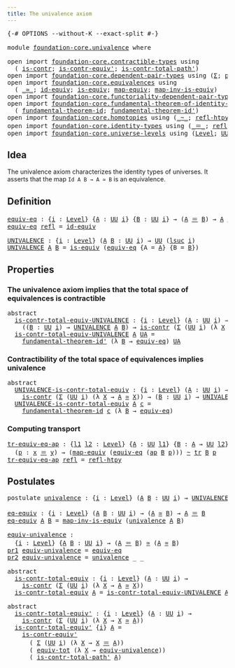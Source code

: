 ```yaml
---
title: The univalence axiom
---
```


<pre class="Agda"><a id="46" class="Symbol">{-#</a> <a id="50" class="Keyword">OPTIONS</a> <a id="58" class="Pragma">--without-K</a> <a id="70" class="Pragma">--exact-split</a> <a id="84" class="Symbol">#-}</a>

<a id="89" class="Keyword">module</a> <a id="96" href="foundation-core.univalence.html" class="Module">foundation-core.univalence</a> <a id="123" class="Keyword">where</a>

<a id="130" class="Keyword">open</a> <a id="135" class="Keyword">import</a> <a id="142" href="foundation-core.contractible-types.html" class="Module">foundation-core.contractible-types</a> <a id="177" class="Keyword">using</a>
  <a id="185" class="Symbol">(</a> <a id="187" href="foundation-core.contractible-types.html#1006" class="Function">is-contr</a><a id="195" class="Symbol">;</a> <a id="197" href="foundation-core.contractible-types.html#3813" class="Function">is-contr-equiv&#39;</a><a id="212" class="Symbol">;</a> <a id="214" href="foundation-core.contractible-types.html#2264" class="Function">is-contr-total-path&#39;</a><a id="234" class="Symbol">)</a>
<a id="236" class="Keyword">open</a> <a id="241" class="Keyword">import</a> <a id="248" href="foundation-core.dependent-pair-types.html" class="Module">foundation-core.dependent-pair-types</a> <a id="285" class="Keyword">using</a> <a id="291" class="Symbol">(</a><a id="292" href="foundation-core.dependent-pair-types.html#515" class="Record">Σ</a><a id="293" class="Symbol">;</a> <a id="295" href="foundation-core.dependent-pair-types.html#588" class="InductiveConstructor">pair</a><a id="299" class="Symbol">;</a> <a id="301" href="foundation-core.dependent-pair-types.html#605" class="Field">pr1</a><a id="304" class="Symbol">;</a> <a id="306" href="foundation-core.dependent-pair-types.html#617" class="Field">pr2</a><a id="309" class="Symbol">)</a>
<a id="311" class="Keyword">open</a> <a id="316" class="Keyword">import</a> <a id="323" href="foundation-core.equivalences.html" class="Module">foundation-core.equivalences</a> <a id="352" class="Keyword">using</a>
  <a id="360" class="Symbol">(</a> <a id="362" href="foundation-core.equivalences.html#1621" class="Function Operator">_≃_</a><a id="365" class="Symbol">;</a> <a id="367" href="foundation-core.equivalences.html#2494" class="Function">id-equiv</a><a id="375" class="Symbol">;</a> <a id="377" href="foundation-core.equivalences.html#1556" class="Function">is-equiv</a><a id="385" class="Symbol">;</a> <a id="387" href="foundation-core.equivalences.html#1821" class="Function">map-equiv</a><a id="396" class="Symbol">;</a> <a id="398" href="foundation-core.equivalences.html#4187" class="Function">map-inv-is-equiv</a><a id="414" class="Symbol">)</a>
<a id="416" class="Keyword">open</a> <a id="421" class="Keyword">import</a> <a id="428" href="foundation-core.functoriality-dependent-pair-types.html" class="Module">foundation-core.functoriality-dependent-pair-types</a> <a id="479" class="Keyword">using</a> <a id="485" class="Symbol">(</a><a id="486" href="foundation-core.functoriality-dependent-pair-types.html#7267" class="Function">equiv-tot</a><a id="495" class="Symbol">)</a>
<a id="497" class="Keyword">open</a> <a id="502" class="Keyword">import</a> <a id="509" href="foundation-core.fundamental-theorem-of-identity-types.html" class="Module">foundation-core.fundamental-theorem-of-identity-types</a> <a id="563" class="Keyword">using</a>
  <a id="571" class="Symbol">(</a> <a id="573" href="foundation-core.fundamental-theorem-of-identity-types.html#1894" class="Function">fundamental-theorem-id</a><a id="595" class="Symbol">;</a> <a id="597" href="foundation-core.fundamental-theorem-of-identity-types.html#2165" class="Function">fundamental-theorem-id&#39;</a><a id="620" class="Symbol">)</a>
<a id="622" class="Keyword">open</a> <a id="627" class="Keyword">import</a> <a id="634" href="foundation-core.homotopies.html" class="Module">foundation-core.homotopies</a> <a id="661" class="Keyword">using</a> <a id="667" class="Symbol">(</a><a id="668" href="foundation-core.homotopies.html#1249" class="Function Operator">_~_</a><a id="671" class="Symbol">;</a> <a id="673" href="foundation-core.homotopies.html#1368" class="Function">refl-htpy</a><a id="682" class="Symbol">)</a>
<a id="684" class="Keyword">open</a> <a id="689" class="Keyword">import</a> <a id="696" href="foundation-core.identity-types.html" class="Module">foundation-core.identity-types</a> <a id="727" class="Keyword">using</a> <a id="733" class="Symbol">(</a><a id="734" href="foundation-core.identity-types.html#1865" class="Function Operator">_＝_</a><a id="737" class="Symbol">;</a> <a id="739" href="foundation-core.identity-types.html#1820" class="InductiveConstructor">refl</a><a id="743" class="Symbol">;</a> <a id="745" href="foundation-core.identity-types.html#4003" class="Function">ap</a><a id="747" class="Symbol">;</a> <a id="749" href="foundation-core.identity-types.html#5702" class="Function">tr</a><a id="751" class="Symbol">)</a>
<a id="753" class="Keyword">open</a> <a id="758" class="Keyword">import</a> <a id="765" href="foundation-core.universe-levels.html" class="Module">foundation-core.universe-levels</a> <a id="797" class="Keyword">using</a> <a id="803" class="Symbol">(</a><a id="804" href="Agda.Primitive.html#597" class="Postulate">Level</a><a id="809" class="Symbol">;</a> <a id="811" href="foundation-core.universe-levels.html#235" class="Primitive">UU</a><a id="813" class="Symbol">;</a> <a id="815" href="Agda.Primitive.html#780" class="Primitive">lsuc</a><a id="819" class="Symbol">)</a>
</pre>
## Idea

The univalence axiom characterizes the identity types of universes. It asserts that the map `Id A B → A ≃ B` is an equivalence.

## Definition

<pre class="Agda"><a id="equiv-eq"></a><a id="987" href="foundation-core.univalence.html#987" class="Function">equiv-eq</a> <a id="996" class="Symbol">:</a> <a id="998" class="Symbol">{</a><a id="999" href="foundation-core.univalence.html#999" class="Bound">i</a> <a id="1001" class="Symbol">:</a> <a id="1003" href="Agda.Primitive.html#597" class="Postulate">Level</a><a id="1008" class="Symbol">}</a> <a id="1010" class="Symbol">{</a><a id="1011" href="foundation-core.univalence.html#1011" class="Bound">A</a> <a id="1013" class="Symbol">:</a> <a id="1015" href="foundation-core.universe-levels.html#235" class="Primitive">UU</a> <a id="1018" href="foundation-core.univalence.html#999" class="Bound">i</a><a id="1019" class="Symbol">}</a> <a id="1021" class="Symbol">{</a><a id="1022" href="foundation-core.univalence.html#1022" class="Bound">B</a> <a id="1024" class="Symbol">:</a> <a id="1026" href="foundation-core.universe-levels.html#235" class="Primitive">UU</a> <a id="1029" href="foundation-core.univalence.html#999" class="Bound">i</a><a id="1030" class="Symbol">}</a> <a id="1032" class="Symbol">→</a> <a id="1034" class="Symbol">(</a><a id="1035" href="foundation-core.univalence.html#1011" class="Bound">A</a> <a id="1037" href="foundation-core.identity-types.html#1865" class="Function Operator">＝</a> <a id="1039" href="foundation-core.univalence.html#1022" class="Bound">B</a><a id="1040" class="Symbol">)</a> <a id="1042" class="Symbol">→</a> <a id="1044" href="foundation-core.univalence.html#1011" class="Bound">A</a> <a id="1046" href="foundation-core.equivalences.html#1621" class="Function Operator">≃</a> <a id="1048" href="foundation-core.univalence.html#1022" class="Bound">B</a>
<a id="1050" href="foundation-core.univalence.html#987" class="Function">equiv-eq</a> <a id="1059" href="foundation-core.identity-types.html#1820" class="InductiveConstructor">refl</a> <a id="1064" class="Symbol">=</a> <a id="1066" href="foundation-core.equivalences.html#2494" class="Function">id-equiv</a>

<a id="UNIVALENCE"></a><a id="1076" href="foundation-core.univalence.html#1076" class="Function">UNIVALENCE</a> <a id="1087" class="Symbol">:</a> <a id="1089" class="Symbol">{</a><a id="1090" href="foundation-core.univalence.html#1090" class="Bound">i</a> <a id="1092" class="Symbol">:</a> <a id="1094" href="Agda.Primitive.html#597" class="Postulate">Level</a><a id="1099" class="Symbol">}</a> <a id="1101" class="Symbol">(</a><a id="1102" href="foundation-core.univalence.html#1102" class="Bound">A</a> <a id="1104" href="foundation-core.univalence.html#1104" class="Bound">B</a> <a id="1106" class="Symbol">:</a> <a id="1108" href="foundation-core.universe-levels.html#235" class="Primitive">UU</a> <a id="1111" href="foundation-core.univalence.html#1090" class="Bound">i</a><a id="1112" class="Symbol">)</a> <a id="1114" class="Symbol">→</a> <a id="1116" href="foundation-core.universe-levels.html#235" class="Primitive">UU</a> <a id="1119" class="Symbol">(</a><a id="1120" href="Agda.Primitive.html#780" class="Primitive">lsuc</a> <a id="1125" href="foundation-core.univalence.html#1090" class="Bound">i</a><a id="1126" class="Symbol">)</a>
<a id="1128" href="foundation-core.univalence.html#1076" class="Function">UNIVALENCE</a> <a id="1139" href="foundation-core.univalence.html#1139" class="Bound">A</a> <a id="1141" href="foundation-core.univalence.html#1141" class="Bound">B</a> <a id="1143" class="Symbol">=</a> <a id="1145" href="foundation-core.equivalences.html#1556" class="Function">is-equiv</a> <a id="1154" class="Symbol">(</a><a id="1155" href="foundation-core.univalence.html#987" class="Function">equiv-eq</a> <a id="1164" class="Symbol">{</a><a id="1165" class="Argument">A</a> <a id="1167" class="Symbol">=</a> <a id="1169" href="foundation-core.univalence.html#1139" class="Bound">A</a><a id="1170" class="Symbol">}</a> <a id="1172" class="Symbol">{</a><a id="1173" class="Argument">B</a> <a id="1175" class="Symbol">=</a> <a id="1177" href="foundation-core.univalence.html#1141" class="Bound">B</a><a id="1178" class="Symbol">})</a>
</pre>
## Properties

### The univalence axiom implies that the total space of equivalences is contractible

<pre class="Agda"><a id="1296" class="Keyword">abstract</a>
  <a id="is-contr-total-equiv-UNIVALENCE"></a><a id="1307" href="foundation-core.univalence.html#1307" class="Function">is-contr-total-equiv-UNIVALENCE</a> <a id="1339" class="Symbol">:</a> <a id="1341" class="Symbol">{</a><a id="1342" href="foundation-core.univalence.html#1342" class="Bound">i</a> <a id="1344" class="Symbol">:</a> <a id="1346" href="Agda.Primitive.html#597" class="Postulate">Level</a><a id="1351" class="Symbol">}</a> <a id="1353" class="Symbol">(</a><a id="1354" href="foundation-core.univalence.html#1354" class="Bound">A</a> <a id="1356" class="Symbol">:</a> <a id="1358" href="foundation-core.universe-levels.html#235" class="Primitive">UU</a> <a id="1361" href="foundation-core.univalence.html#1342" class="Bound">i</a><a id="1362" class="Symbol">)</a> <a id="1364" class="Symbol">→</a>
    <a id="1370" class="Symbol">((</a><a id="1372" href="foundation-core.univalence.html#1372" class="Bound">B</a> <a id="1374" class="Symbol">:</a> <a id="1376" href="foundation-core.universe-levels.html#235" class="Primitive">UU</a> <a id="1379" href="foundation-core.univalence.html#1342" class="Bound">i</a><a id="1380" class="Symbol">)</a> <a id="1382" class="Symbol">→</a> <a id="1384" href="foundation-core.univalence.html#1076" class="Function">UNIVALENCE</a> <a id="1395" href="foundation-core.univalence.html#1354" class="Bound">A</a> <a id="1397" href="foundation-core.univalence.html#1372" class="Bound">B</a><a id="1398" class="Symbol">)</a> <a id="1400" class="Symbol">→</a> <a id="1402" href="foundation-core.contractible-types.html#1006" class="Function">is-contr</a> <a id="1411" class="Symbol">(</a><a id="1412" href="foundation-core.dependent-pair-types.html#515" class="Record">Σ</a> <a id="1414" class="Symbol">(</a><a id="1415" href="foundation-core.universe-levels.html#235" class="Primitive">UU</a> <a id="1418" href="foundation-core.univalence.html#1342" class="Bound">i</a><a id="1419" class="Symbol">)</a> <a id="1421" class="Symbol">(λ</a> <a id="1424" href="foundation-core.univalence.html#1424" class="Bound">X</a> <a id="1426" class="Symbol">→</a> <a id="1428" href="foundation-core.univalence.html#1354" class="Bound">A</a> <a id="1430" href="foundation-core.equivalences.html#1621" class="Function Operator">≃</a> <a id="1432" href="foundation-core.univalence.html#1424" class="Bound">X</a><a id="1433" class="Symbol">))</a>
  <a id="1438" href="foundation-core.univalence.html#1307" class="Function">is-contr-total-equiv-UNIVALENCE</a> <a id="1470" href="foundation-core.univalence.html#1470" class="Bound">A</a> <a id="1472" href="foundation-core.univalence.html#1472" class="Bound">UA</a> <a id="1475" class="Symbol">=</a>
    <a id="1481" href="foundation-core.fundamental-theorem-of-identity-types.html#2165" class="Function">fundamental-theorem-id&#39;</a> <a id="1505" class="Symbol">(λ</a> <a id="1508" href="foundation-core.univalence.html#1508" class="Bound">B</a> <a id="1510" class="Symbol">→</a> <a id="1512" href="foundation-core.univalence.html#987" class="Function">equiv-eq</a><a id="1520" class="Symbol">)</a> <a id="1522" href="foundation-core.univalence.html#1472" class="Bound">UA</a>
</pre>
### Contractibility of the total space of equivalences implies univalence

<pre class="Agda"><a id="1613" class="Keyword">abstract</a>
  <a id="UNIVALENCE-is-contr-total-equiv"></a><a id="1624" href="foundation-core.univalence.html#1624" class="Function">UNIVALENCE-is-contr-total-equiv</a> <a id="1656" class="Symbol">:</a> <a id="1658" class="Symbol">{</a><a id="1659" href="foundation-core.univalence.html#1659" class="Bound">i</a> <a id="1661" class="Symbol">:</a> <a id="1663" href="Agda.Primitive.html#597" class="Postulate">Level</a><a id="1668" class="Symbol">}</a> <a id="1670" class="Symbol">(</a><a id="1671" href="foundation-core.univalence.html#1671" class="Bound">A</a> <a id="1673" class="Symbol">:</a> <a id="1675" href="foundation-core.universe-levels.html#235" class="Primitive">UU</a> <a id="1678" href="foundation-core.univalence.html#1659" class="Bound">i</a><a id="1679" class="Symbol">)</a> <a id="1681" class="Symbol">→</a>
    <a id="1687" href="foundation-core.contractible-types.html#1006" class="Function">is-contr</a> <a id="1696" class="Symbol">(</a><a id="1697" href="foundation-core.dependent-pair-types.html#515" class="Record">Σ</a> <a id="1699" class="Symbol">(</a><a id="1700" href="foundation-core.universe-levels.html#235" class="Primitive">UU</a> <a id="1703" href="foundation-core.univalence.html#1659" class="Bound">i</a><a id="1704" class="Symbol">)</a> <a id="1706" class="Symbol">(λ</a> <a id="1709" href="foundation-core.univalence.html#1709" class="Bound">X</a> <a id="1711" class="Symbol">→</a> <a id="1713" href="foundation-core.univalence.html#1671" class="Bound">A</a> <a id="1715" href="foundation-core.equivalences.html#1621" class="Function Operator">≃</a> <a id="1717" href="foundation-core.univalence.html#1709" class="Bound">X</a><a id="1718" class="Symbol">))</a> <a id="1721" class="Symbol">→</a> <a id="1723" class="Symbol">(</a><a id="1724" href="foundation-core.univalence.html#1724" class="Bound">B</a> <a id="1726" class="Symbol">:</a> <a id="1728" href="foundation-core.universe-levels.html#235" class="Primitive">UU</a> <a id="1731" href="foundation-core.univalence.html#1659" class="Bound">i</a><a id="1732" class="Symbol">)</a> <a id="1734" class="Symbol">→</a> <a id="1736" href="foundation-core.univalence.html#1076" class="Function">UNIVALENCE</a> <a id="1747" href="foundation-core.univalence.html#1671" class="Bound">A</a> <a id="1749" href="foundation-core.univalence.html#1724" class="Bound">B</a>
  <a id="1753" href="foundation-core.univalence.html#1624" class="Function">UNIVALENCE-is-contr-total-equiv</a> <a id="1785" href="foundation-core.univalence.html#1785" class="Bound">A</a> <a id="1787" href="foundation-core.univalence.html#1787" class="Bound">c</a> <a id="1789" class="Symbol">=</a>
    <a id="1795" href="foundation-core.fundamental-theorem-of-identity-types.html#1894" class="Function">fundamental-theorem-id</a> <a id="1818" href="foundation-core.univalence.html#1787" class="Bound">c</a> <a id="1820" class="Symbol">(λ</a> <a id="1823" href="foundation-core.univalence.html#1823" class="Bound">B</a> <a id="1825" class="Symbol">→</a> <a id="1827" href="foundation-core.univalence.html#987" class="Function">equiv-eq</a><a id="1835" class="Symbol">)</a>
</pre>
### Computing transport

<pre class="Agda"><a id="tr-equiv-eq-ap"></a><a id="1875" href="foundation-core.univalence.html#1875" class="Function">tr-equiv-eq-ap</a> <a id="1890" class="Symbol">:</a> <a id="1892" class="Symbol">{</a><a id="1893" href="foundation-core.univalence.html#1893" class="Bound">l1</a> <a id="1896" href="foundation-core.univalence.html#1896" class="Bound">l2</a> <a id="1899" class="Symbol">:</a> <a id="1901" href="Agda.Primitive.html#597" class="Postulate">Level</a><a id="1906" class="Symbol">}</a> <a id="1908" class="Symbol">{</a><a id="1909" href="foundation-core.univalence.html#1909" class="Bound">A</a> <a id="1911" class="Symbol">:</a> <a id="1913" href="foundation-core.universe-levels.html#235" class="Primitive">UU</a> <a id="1916" href="foundation-core.univalence.html#1893" class="Bound">l1</a><a id="1918" class="Symbol">}</a> <a id="1920" class="Symbol">{</a><a id="1921" href="foundation-core.univalence.html#1921" class="Bound">B</a> <a id="1923" class="Symbol">:</a> <a id="1925" href="foundation-core.univalence.html#1909" class="Bound">A</a> <a id="1927" class="Symbol">→</a> <a id="1929" href="foundation-core.universe-levels.html#235" class="Primitive">UU</a> <a id="1932" href="foundation-core.univalence.html#1896" class="Bound">l2</a><a id="1934" class="Symbol">}</a> <a id="1936" class="Symbol">{</a><a id="1937" href="foundation-core.univalence.html#1937" class="Bound">x</a> <a id="1939" href="foundation-core.univalence.html#1939" class="Bound">y</a> <a id="1941" class="Symbol">:</a> <a id="1943" href="foundation-core.univalence.html#1909" class="Bound">A</a><a id="1944" class="Symbol">}</a>
  <a id="1948" class="Symbol">(</a><a id="1949" href="foundation-core.univalence.html#1949" class="Bound">p</a> <a id="1951" class="Symbol">:</a> <a id="1953" href="foundation-core.univalence.html#1937" class="Bound">x</a> <a id="1955" href="foundation-core.identity-types.html#1865" class="Function Operator">＝</a> <a id="1957" href="foundation-core.univalence.html#1939" class="Bound">y</a><a id="1958" class="Symbol">)</a> <a id="1960" class="Symbol">→</a> <a id="1962" class="Symbol">(</a><a id="1963" href="foundation-core.equivalences.html#1821" class="Function">map-equiv</a> <a id="1973" class="Symbol">(</a><a id="1974" href="foundation-core.univalence.html#987" class="Function">equiv-eq</a> <a id="1983" class="Symbol">(</a><a id="1984" href="foundation-core.identity-types.html#4003" class="Function">ap</a> <a id="1987" href="foundation-core.univalence.html#1921" class="Bound">B</a> <a id="1989" href="foundation-core.univalence.html#1949" class="Bound">p</a><a id="1990" class="Symbol">)))</a> <a id="1994" href="foundation-core.homotopies.html#1249" class="Function Operator">~</a> <a id="1996" href="foundation-core.identity-types.html#5702" class="Function">tr</a> <a id="1999" href="foundation-core.univalence.html#1921" class="Bound">B</a> <a id="2001" href="foundation-core.univalence.html#1949" class="Bound">p</a>
<a id="2003" href="foundation-core.univalence.html#1875" class="Function">tr-equiv-eq-ap</a> <a id="2018" href="foundation-core.identity-types.html#1820" class="InductiveConstructor">refl</a> <a id="2023" class="Symbol">=</a> <a id="2025" href="foundation-core.homotopies.html#1368" class="Function">refl-htpy</a>
</pre>
## Postulates

<pre class="Agda"><a id="2063" class="Keyword">postulate</a> <a id="univalence"></a><a id="2073" href="foundation-core.univalence.html#2073" class="Postulate">univalence</a> <a id="2084" class="Symbol">:</a> <a id="2086" class="Symbol">{</a><a id="2087" href="foundation-core.univalence.html#2087" class="Bound">i</a> <a id="2089" class="Symbol">:</a> <a id="2091" href="Agda.Primitive.html#597" class="Postulate">Level</a><a id="2096" class="Symbol">}</a> <a id="2098" class="Symbol">(</a><a id="2099" href="foundation-core.univalence.html#2099" class="Bound">A</a> <a id="2101" href="foundation-core.univalence.html#2101" class="Bound">B</a> <a id="2103" class="Symbol">:</a> <a id="2105" href="foundation-core.universe-levels.html#235" class="Primitive">UU</a> <a id="2108" href="foundation-core.univalence.html#2087" class="Bound">i</a><a id="2109" class="Symbol">)</a> <a id="2111" class="Symbol">→</a> <a id="2113" href="foundation-core.univalence.html#1076" class="Function">UNIVALENCE</a> <a id="2124" href="foundation-core.univalence.html#2099" class="Bound">A</a> <a id="2126" href="foundation-core.univalence.html#2101" class="Bound">B</a>

<a id="eq-equiv"></a><a id="2129" href="foundation-core.univalence.html#2129" class="Function">eq-equiv</a> <a id="2138" class="Symbol">:</a> <a id="2140" class="Symbol">{</a><a id="2141" href="foundation-core.univalence.html#2141" class="Bound">i</a> <a id="2143" class="Symbol">:</a> <a id="2145" href="Agda.Primitive.html#597" class="Postulate">Level</a><a id="2150" class="Symbol">}</a> <a id="2152" class="Symbol">(</a><a id="2153" href="foundation-core.univalence.html#2153" class="Bound">A</a> <a id="2155" href="foundation-core.univalence.html#2155" class="Bound">B</a> <a id="2157" class="Symbol">:</a> <a id="2159" href="foundation-core.universe-levels.html#235" class="Primitive">UU</a> <a id="2162" href="foundation-core.univalence.html#2141" class="Bound">i</a><a id="2163" class="Symbol">)</a> <a id="2165" class="Symbol">→</a> <a id="2167" class="Symbol">(</a><a id="2168" href="foundation-core.univalence.html#2153" class="Bound">A</a> <a id="2170" href="foundation-core.equivalences.html#1621" class="Function Operator">≃</a> <a id="2172" href="foundation-core.univalence.html#2155" class="Bound">B</a><a id="2173" class="Symbol">)</a> <a id="2175" class="Symbol">→</a> <a id="2177" href="foundation-core.univalence.html#2153" class="Bound">A</a> <a id="2179" href="foundation-core.identity-types.html#1865" class="Function Operator">＝</a> <a id="2181" href="foundation-core.univalence.html#2155" class="Bound">B</a>
<a id="2183" href="foundation-core.univalence.html#2129" class="Function">eq-equiv</a> <a id="2192" href="foundation-core.univalence.html#2192" class="Bound">A</a> <a id="2194" href="foundation-core.univalence.html#2194" class="Bound">B</a> <a id="2196" class="Symbol">=</a> <a id="2198" href="foundation-core.equivalences.html#4187" class="Function">map-inv-is-equiv</a> <a id="2215" class="Symbol">(</a><a id="2216" href="foundation-core.univalence.html#2073" class="Postulate">univalence</a> <a id="2227" href="foundation-core.univalence.html#2192" class="Bound">A</a> <a id="2229" href="foundation-core.univalence.html#2194" class="Bound">B</a><a id="2230" class="Symbol">)</a>

<a id="equiv-univalence"></a><a id="2233" href="foundation-core.univalence.html#2233" class="Function">equiv-univalence</a> <a id="2250" class="Symbol">:</a>
  <a id="2254" class="Symbol">{</a><a id="2255" href="foundation-core.univalence.html#2255" class="Bound">i</a> <a id="2257" class="Symbol">:</a> <a id="2259" href="Agda.Primitive.html#597" class="Postulate">Level</a><a id="2264" class="Symbol">}</a> <a id="2266" class="Symbol">{</a><a id="2267" href="foundation-core.univalence.html#2267" class="Bound">A</a> <a id="2269" href="foundation-core.univalence.html#2269" class="Bound">B</a> <a id="2271" class="Symbol">:</a> <a id="2273" href="foundation-core.universe-levels.html#235" class="Primitive">UU</a> <a id="2276" href="foundation-core.univalence.html#2255" class="Bound">i</a><a id="2277" class="Symbol">}</a> <a id="2279" class="Symbol">→</a> <a id="2281" class="Symbol">(</a><a id="2282" href="foundation-core.univalence.html#2267" class="Bound">A</a> <a id="2284" href="foundation-core.identity-types.html#1865" class="Function Operator">＝</a> <a id="2286" href="foundation-core.univalence.html#2269" class="Bound">B</a><a id="2287" class="Symbol">)</a> <a id="2289" href="foundation-core.equivalences.html#1621" class="Function Operator">≃</a> <a id="2291" class="Symbol">(</a><a id="2292" href="foundation-core.univalence.html#2267" class="Bound">A</a> <a id="2294" href="foundation-core.equivalences.html#1621" class="Function Operator">≃</a> <a id="2296" href="foundation-core.univalence.html#2269" class="Bound">B</a><a id="2297" class="Symbol">)</a>
<a id="2299" href="foundation-core.dependent-pair-types.html#605" class="Field">pr1</a> <a id="2303" href="foundation-core.univalence.html#2233" class="Function">equiv-univalence</a> <a id="2320" class="Symbol">=</a> <a id="2322" href="foundation-core.univalence.html#987" class="Function">equiv-eq</a>
<a id="2331" href="foundation-core.dependent-pair-types.html#617" class="Field">pr2</a> <a id="2335" href="foundation-core.univalence.html#2233" class="Function">equiv-univalence</a> <a id="2352" class="Symbol">=</a> <a id="2354" href="foundation-core.univalence.html#2073" class="Postulate">univalence</a> <a id="2365" class="Symbol">_</a> <a id="2367" class="Symbol">_</a>

<a id="2370" class="Keyword">abstract</a>
  <a id="is-contr-total-equiv"></a><a id="2381" href="foundation-core.univalence.html#2381" class="Function">is-contr-total-equiv</a> <a id="2402" class="Symbol">:</a> <a id="2404" class="Symbol">{</a><a id="2405" href="foundation-core.univalence.html#2405" class="Bound">i</a> <a id="2407" class="Symbol">:</a> <a id="2409" href="Agda.Primitive.html#597" class="Postulate">Level</a><a id="2414" class="Symbol">}</a> <a id="2416" class="Symbol">(</a><a id="2417" href="foundation-core.univalence.html#2417" class="Bound">A</a> <a id="2419" class="Symbol">:</a> <a id="2421" href="foundation-core.universe-levels.html#235" class="Primitive">UU</a> <a id="2424" href="foundation-core.univalence.html#2405" class="Bound">i</a><a id="2425" class="Symbol">)</a> <a id="2427" class="Symbol">→</a>
    <a id="2433" href="foundation-core.contractible-types.html#1006" class="Function">is-contr</a> <a id="2442" class="Symbol">(</a><a id="2443" href="foundation-core.dependent-pair-types.html#515" class="Record">Σ</a> <a id="2445" class="Symbol">(</a><a id="2446" href="foundation-core.universe-levels.html#235" class="Primitive">UU</a> <a id="2449" href="foundation-core.univalence.html#2405" class="Bound">i</a><a id="2450" class="Symbol">)</a> <a id="2452" class="Symbol">(λ</a> <a id="2455" href="foundation-core.univalence.html#2455" class="Bound">X</a> <a id="2457" class="Symbol">→</a> <a id="2459" href="foundation-core.univalence.html#2417" class="Bound">A</a> <a id="2461" href="foundation-core.equivalences.html#1621" class="Function Operator">≃</a> <a id="2463" href="foundation-core.univalence.html#2455" class="Bound">X</a><a id="2464" class="Symbol">))</a>
  <a id="2469" href="foundation-core.univalence.html#2381" class="Function">is-contr-total-equiv</a> <a id="2490" href="foundation-core.univalence.html#2490" class="Bound">A</a> <a id="2492" class="Symbol">=</a> <a id="2494" href="foundation-core.univalence.html#1307" class="Function">is-contr-total-equiv-UNIVALENCE</a> <a id="2526" href="foundation-core.univalence.html#2490" class="Bound">A</a> <a id="2528" class="Symbol">(</a><a id="2529" href="foundation-core.univalence.html#2073" class="Postulate">univalence</a> <a id="2540" href="foundation-core.univalence.html#2490" class="Bound">A</a><a id="2541" class="Symbol">)</a>

<a id="2544" class="Keyword">abstract</a>
  <a id="is-contr-total-equiv&#39;"></a><a id="2555" href="foundation-core.univalence.html#2555" class="Function">is-contr-total-equiv&#39;</a> <a id="2577" class="Symbol">:</a> <a id="2579" class="Symbol">{</a><a id="2580" href="foundation-core.univalence.html#2580" class="Bound">i</a> <a id="2582" class="Symbol">:</a> <a id="2584" href="Agda.Primitive.html#597" class="Postulate">Level</a><a id="2589" class="Symbol">}</a> <a id="2591" class="Symbol">(</a><a id="2592" href="foundation-core.univalence.html#2592" class="Bound">A</a> <a id="2594" class="Symbol">:</a> <a id="2596" href="foundation-core.universe-levels.html#235" class="Primitive">UU</a> <a id="2599" href="foundation-core.univalence.html#2580" class="Bound">i</a><a id="2600" class="Symbol">)</a> <a id="2602" class="Symbol">→</a>
    <a id="2608" href="foundation-core.contractible-types.html#1006" class="Function">is-contr</a> <a id="2617" class="Symbol">(</a><a id="2618" href="foundation-core.dependent-pair-types.html#515" class="Record">Σ</a> <a id="2620" class="Symbol">(</a><a id="2621" href="foundation-core.universe-levels.html#235" class="Primitive">UU</a> <a id="2624" href="foundation-core.univalence.html#2580" class="Bound">i</a><a id="2625" class="Symbol">)</a> <a id="2627" class="Symbol">(λ</a> <a id="2630" href="foundation-core.univalence.html#2630" class="Bound">X</a> <a id="2632" class="Symbol">→</a> <a id="2634" href="foundation-core.univalence.html#2630" class="Bound">X</a> <a id="2636" href="foundation-core.equivalences.html#1621" class="Function Operator">≃</a> <a id="2638" href="foundation-core.univalence.html#2592" class="Bound">A</a><a id="2639" class="Symbol">))</a>
  <a id="2644" href="foundation-core.univalence.html#2555" class="Function">is-contr-total-equiv&#39;</a> <a id="2666" class="Symbol">{</a><a id="2667" href="foundation-core.univalence.html#2667" class="Bound">i</a><a id="2668" class="Symbol">}</a> <a id="2670" href="foundation-core.univalence.html#2670" class="Bound">A</a> <a id="2672" class="Symbol">=</a>
    <a id="2678" href="foundation-core.contractible-types.html#3813" class="Function">is-contr-equiv&#39;</a>
      <a id="2700" class="Symbol">(</a> <a id="2702" href="foundation-core.dependent-pair-types.html#515" class="Record">Σ</a> <a id="2704" class="Symbol">(</a><a id="2705" href="foundation-core.universe-levels.html#235" class="Primitive">UU</a> <a id="2708" href="foundation-core.univalence.html#2667" class="Bound">i</a><a id="2709" class="Symbol">)</a> <a id="2711" class="Symbol">(λ</a> <a id="2714" href="foundation-core.univalence.html#2714" class="Bound">X</a> <a id="2716" class="Symbol">→</a> <a id="2718" href="foundation-core.univalence.html#2714" class="Bound">X</a> <a id="2720" href="foundation-core.identity-types.html#1865" class="Function Operator">＝</a> <a id="2722" href="foundation-core.univalence.html#2670" class="Bound">A</a><a id="2723" class="Symbol">))</a>
      <a id="2732" class="Symbol">(</a> <a id="2734" href="foundation-core.functoriality-dependent-pair-types.html#7267" class="Function">equiv-tot</a> <a id="2744" class="Symbol">(λ</a> <a id="2747" href="foundation-core.univalence.html#2747" class="Bound">X</a> <a id="2749" class="Symbol">→</a> <a id="2751" href="foundation-core.univalence.html#2233" class="Function">equiv-univalence</a><a id="2767" class="Symbol">))</a>
      <a id="2776" class="Symbol">(</a> <a id="2778" href="foundation-core.contractible-types.html#2264" class="Function">is-contr-total-path&#39;</a> <a id="2799" href="foundation-core.univalence.html#2670" class="Bound">A</a><a id="2800" class="Symbol">)</a>
</pre>